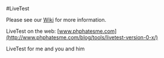 #LiveTest

Please see our [Wiki](https://github.com/phphatesme/LiveTest/wiki/) for more information.

LiveTest on the web: [www.phphatesme.com](http://www.phphatesme.com/blog/tools/livetest-version-0-x/)

LiveTest for me and you and him
